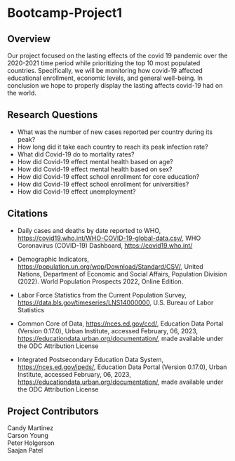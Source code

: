 # Bootcamp-Project1

## Overview

Our project focused on the lasting effects of the covid 19 pandemic over the 2020-2021 time
period while prioritizing the top 10 most populated countries. Specifically, we will be monitoring how
covid-19 affected educational enrollment, economic levels, and general well-being. In
conclusion we hope to properly display the lasting affects covid-19 had on the world.

## Research Questions

* What was the number of new cases reported per country during its peak?
* How long did it take each country to reach its peak infection rate?
* What did Covid-19 do to mortality rates?
* How did Covid-19 effect mental health based on age?
* How did Covid-19 effect mental health based on sex?
* How did Covid-19 effect school enrollment for core education?
* How did Covid-19 effect school enrollment for universities?
* How did Covid-19 effect unemployment?

## Citations

* Daily cases and deaths by date reported to WHO, https://covid19.who.int/WHO-COVID-19-global-data.csv/, WHO Coronavirus (COVID-19) Dashboard, https://covid19.who.int/

* Demographic Indicators, https://population.un.org/wpp/Download/Standard/CSV/, United Nations, Department of Economic and Social Affairs, Population Division (2022). World Population Prospects 2022, Online Edition.

* Labor Force Statistics from the Current Population Survey, https://data.bls.gov/timeseries/LNS14000000, U.S. Bureau of Labor Statistics

* Common Core of Data, https://nces.ed.gov/ccd/, Education Data Portal (Version 0.17.0), Urban Institute, accessed February, 06, 2023, https://educationdata.urban.org/documentation/, made available under the ODC Attribution License

* Integrated Postsecondary Education Data System, https://nces.ed.gov/ipeds/, Education Data Portal (Version 0.17.0), Urban Institute, accessed February, 06, 2023, https://educationdata.urban.org/documentation/, made available under the ODC Attribution License

## Project Contributors

Candy Martinez\
Carson Young\
Peter Holgerson\
Saajan Patel
